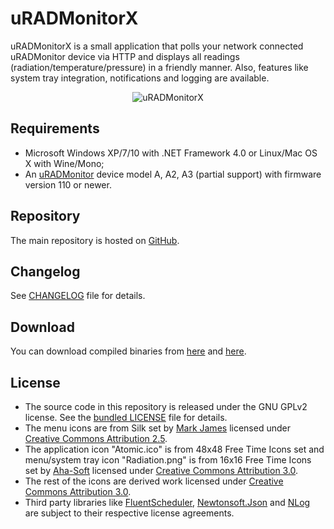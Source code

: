 # uRADMonitorX

uRADMonitorX is a small application that polls your network connected uRADMonitor device via HTTP and displays all readings (radiation/temperature/pressure) in a friendly manner. Also, features like system tray integration, notifications and logging are available.

<p align="center"><img src="https://raw.github.com/cristianst85/uRADMonitorX/master/uRADMonitorX.png" alt="uRADMonitorX" /></p>

## Requirements

- Microsoft Windows XP/7/10 with .NET Framework 4.0 or Linux/Mac OS X with Wine/Mono;
- An [uRADMonitor](http://www.uradmonitor.com/) device model A, A2, A3 (partial support) with firmware version 110 or newer.

## Repository

The main repository is hosted on [GitHub](https://github.com/cristianst85/uRADMonitorX).

## Changelog

See [CHANGELOG](https://github.com/cristianst85/uRADMonitorX/blob/master/CHANGELOG.md) file for details.

## Download

You can download compiled binaries from [here](http://www.disruptivesoftware.ro/projects/uRADMonitorX/) and [here](https://github.com/cristianst85/uRADMonitorX/releases).

## License

* The source code in this repository is released under the GNU GPLv2 license. See the [bundled LICENSE](https://github.com/cristianst85/uRADMonitorX/blob/master/LICENSE) file for details.
* The menu icons are from Silk set by [Mark James](http://www.famfamfam.com/lab/icons/silk/) licensed under [Creative Commons Attribution 2.5](http://creativecommons.org/licenses/by/2.5/).
* The application icon "Atomic.ico" is from 48x48 Free Time Icons set and menu/system tray icon "Radiation.png" is from 16x16 Free Time Icons set by [Aha-Soft](http://www.aha-soft.com/) licensed under [Creative Commons Attribution 3.0](http://creativecommons.org/licenses/by/3.0/).
* The rest of the icons are derived work licensed under [Creative Commons Attribution 3.0](http://creativecommons.org/licenses/by/3.0/).
* Third party libraries like [FluentScheduler](https://github.com/fluentscheduler/FluentScheduler), [Newtonsoft.Json](https://github.com/JamesNK/Newtonsoft.Json) and [NLog](http://nlog-project.org/) are subject to their respective license agreements.
